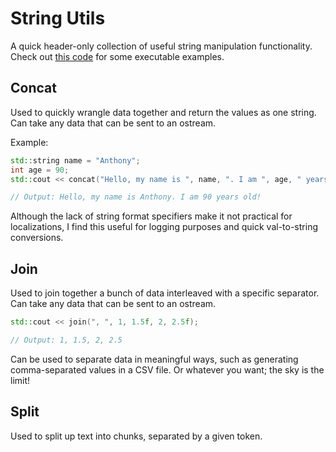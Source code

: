 # String Utils

A quick header-only collection of useful string manipulation functionality. Check out [this code](./main.cpp) for some executable examples.

## Concat

Used to quickly wrangle data together and return the values as one string. Can take any data that can be sent to an ostream.

Example: 

```cpp
std::string name = "Anthony";
int age = 90;
std::cout << concat("Hello, my name is ", name, ". I am ", age, " years old!");

// Output: Hello, my name is Anthony. I am 90 years old!
```

Although the lack of string format specifiers make it not practical for localizations, I find this useful for logging purposes and quick val-to-string conversions.

## Join

Used to join together a bunch of data interleaved with a specific separator. Can take any data that can be sent to an ostream.

```cpp
std::cout << join(", ", 1, 1.5f, 2, 2.5f);

// Output: 1, 1.5, 2, 2.5
```

Can be used to separate data in meaningful ways, such as generating comma-separated values in a CSV file. Or whatever you want; the sky is the limit!

## Split

Used to split up text into chunks, separated by a given token.

```cpp

```


